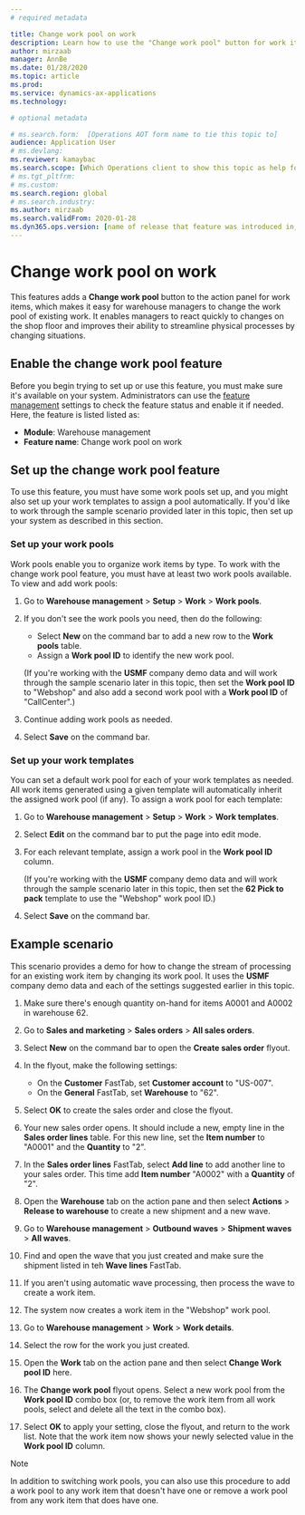 ```yaml
---
# required metadata

title: Change work pool on work
description: Learn how to use the "Change work pool" button for work items to change the work pool of existing work.
author: mirzaab
manager: AnnBe
ms.date: 01/28/2020
ms.topic: article
ms.prod: 
ms.service: dynamics-ax-applications
ms.technology: 

# optional metadata

# ms.search.form:  [Operations AOT form name to tie this topic to]
audience: Application User
# ms.devlang: 
ms.reviewer: kamaybac
ms.search.scope: [Which Operations client to show this topic as help for, to be set by content strategist, see list here: https://microsoft.sharepoint.com/teams/DynDoc/_layouts/15/WopiFrame.aspx?sourcedoc={23419e1c-eb64-42e9-aa9b-79875b428718}&action=edit&wd=target%28Core%20Dynamics%20AX%20CP%20requirements%2Eone%7C4CC185C0%2DEFAA%2D42CD%2D94B9%2D8F2A45E7F61A%2FVersions%20list%20for%20docs%20topics%7CC14BE630%2D5151%2D49D6%2D8305%2D554B5084593C%2F%29]
# ms.tgt_pltfrm: 
# ms.custom: 
ms.search.region: global
# ms.search.industry:
ms.author: mirzaab
ms.search.validFrom: 2020-01-28
ms.dyn365.ops.version: [name of release that feature was introduced in, see list here: https://microsoft.sharepoint.com/teams/DynDoc/_layouts/15/WopiFrame.aspx?sourcedoc={23419e1c-eb64-42e9-aa9b-79875b428718}&action=edit&wd=target%28Core%20Dynamics%20AX%20CP%20requirements%2Eone%7C4CC185C0%2DEFAA%2D42CD%2D94B9%2D8F2A45E7F61A%2FVersions%20list%20for%20docs%20topics%7CC14BE630%2D5151%2D49D6%2D8305%2D554B5084593C%2F%29]
---
```


# Change work pool on work

This features adds a **Change work pool** button to the action panel for work items, which makes it easy for warehouse managers to change the work pool of existing work. It enables managers to react quickly to changes on the shop floor and improves their ability to streamline physical processes by changing situations.

<!-- KFM: What do you mean by "improves their ability to streamline physical processes by changing situations"? -->

## Enable the change work pool feature

Before you begin trying to set up or use this feature, you must make sure it's available on your system. Administrators can use the [feature management](../../fin-ops-core/fin-ops/get-started/feature-management/feature-management-overview.md) settings to check the feature status and enable it if needed. Here, the feature is listed listed as:

- **Module**: Warehouse management
- **Feature name**: Change work pool on work

<!-- KFM: Add this?: "If you don't see the feature listed here, then it may have become a standard part of the product since this documentation was written, in which case you can proceed with the remaining sections of this topic and all of the described features should be available to you." -->

## Set up the change work pool feature

To use this feature, you must have some work pools set up, and you might also set up your work templates to assign a pool automatically. If you'd like to work through the sample scenario provided later in this topic, then set up your system as described in this section.

### Set up your work pools

Work pools enable you to organize work items by type. To work with the change work pool feature, you must have at least two work pools available. To view and add work pools:

1. Go to **Warehouse management** > **Setup** > **Work** > **Work pools**.

1. If you don't see the work pools you need, then do the following:

    - Select **New** on the command bar to add a new row to the **Work pools** table.
    - Assign a **Work pool ID** to identify the new work pool.

    (If you're working with the **USMF** company demo data and will work through the sample scenario later in this topic, then set the **Work pool ID** to "Webshop" and also add a second work pool with a **Work pool ID** of "CallCenter".)

1. Continue adding work pools as needed.

1. Select **Save** on the command bar.

### Set up your work templates

You can set a default work pool for each of your work templates as needed. All work items generated using a given template will automatically inherit the assigned work pool (if any). To assign a work pool for each template:

1. Go to **Warehouse management** > **Setup** > **Work** > **Work templates**.

1. Select **Edit** on the command bar to put the page into edit mode.

1. For each relevant template, assign a work pool in the **Work pool ID** column.

    (If you're working with the **USMF** company demo data and will work through the sample scenario later in this topic, then set the **62 Pick to pack** template to use the "Webshop" work pool ID.)

1. Select **Save** on the command bar.

## Example scenario

This scenario provides a demo for how to change the stream of processing for an existing work item by changing its work pool. It uses the **USMF** company demo data and each of the settings suggested earlier in this topic.

1. Make sure there's enough quantity on-hand for items A0001 and A0002 in warehouse 62. <!-- KFM: Should we explain how to do this? I don't know how. Maybe just a link? -->

1. Go to **Sales and marketing** > **Sales orders** > **All sales orders**.

1. Select **New** on the command bar to open the **Create sales order** flyout.

1. In the flyout, make the following settings:

    - On the **Customer** FastTab, set **Customer account** to "US-007".
    - On the **General** FastTab, set **Warehouse** to "62".

1. Select **OK** to create the sales order and close the flyout.

1. Your new sales order opens. It should include a new, empty line in the **Sales order lines** table. For this new line, set the **Item number** to "A0001" and the **Quantity** to "2".

1. In the **Sales order lines** FastTab, select **Add line** to add another line to your sales order. This time add **Item number** "A0002" with a **Quantity** of "2".

1. Open the **Warehouse** tab on the action pane and then select **Actions** > **Release to warehouse** to create a new shipment and a new wave. <!-- KFM: when I did this, nothing happened. Do I need to reserve inventory first? -->

1. Go to **Warehouse management** > **Outbound waves** > **Shipment waves** > **All waves**.

1. Find and open the wave that you just created and make sure the shipment listed in teh **Wave lines** FastTab.

1. If you aren't using automatic wave processing, then process the wave to create a work item. <!-- KFM: How do I do this? -->

1. The system now creates a work item in the "Webshop" work pool.

1. Go to **Warehouse management** > **Work** > **Work details**.

1. Select the row for the work you just created.

1. Open the **Work** tab on the action pane and then select **Change Work pool ID** here.

1. The **Change work pool** flyout opens. Select a new work pool from the **Work pool ID** combo box (or, to remove the work item from all work pools, select and delete all the text in the combo box).

1. Select **OK** to apply your setting, close the flyout, and return to the work list. Note that the work item now shows your newly selected value in the **Work pool ID** column.

> [!NOTE]
> In addition to switching work pools, you can also use this procedure to add a work pool to any work item that doesn't have one or remove a work pool from any work item that does have one.
